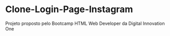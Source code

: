 # Clone-Login-Page-Instagram
Projeto proposto pelo Bootcamp HTML Web Developer da Digital Innovation One
